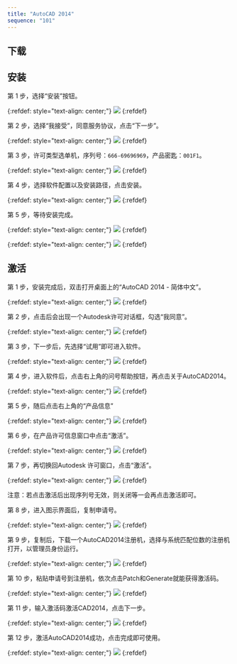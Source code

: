 ```yaml
---
title: "AutoCAD 2014"
sequence: "101"
---
```


## 下载



## 安装

第 1 步，选择“安装”按钮。

{:refdef: style="text-align: center;"}
![](/assets/images/cad/install/autocad-2014-001.png)
{:refdef}

第 2 步，选择“我接受”，同意服务协议，点击“下一步”。

{:refdef: style="text-align: center;"}
![](/assets/images/cad/install/autocad-2014-002.png)
{:refdef}

第 3 步，许可类型选单机，序列号：`666-69696969`，产品密匙：`001F1`。

{:refdef: style="text-align: center;"}
![](/assets/images/cad/install/autocad-2014-003.png)
{:refdef}

第 4 步，选择软件配置以及安装路径，点击安装。

{:refdef: style="text-align: center;"}
![](/assets/images/cad/install/autocad-2014-004.png)
{:refdef}

第 5 步，等待安装完成。

{:refdef: style="text-align: center;"}
![](/assets/images/cad/install/autocad-2014-005.png)
{:refdef}

{:refdef: style="text-align: center;"}
![](/assets/images/cad/install/autocad-2014-006.png)
{:refdef}

## 激活

第 1 步，安装完成后，双击打开桌面上的“AutoCAD 2014 - 简体中文”。

{:refdef: style="text-align: center;"}
![](/assets/images/cad/install/autocad-2014-007.png)
{:refdef}

第 2 步，点击后会出现一个Autodesk许可对话框，勾选“我同意”。

{:refdef: style="text-align: center;"}
![](/assets/images/cad/install/autocad-2014-008.png)
{:refdef}

第 3 步，下一步后，先选择“试用”即可进入软件。

{:refdef: style="text-align: center;"}
![](/assets/images/cad/install/autocad-2014-009.png)
{:refdef}

第 4 步，进入软件后，点击右上角的问号帮助按钮，再点击关于AutoCAD2014。

{:refdef: style="text-align: center;"}
![](/assets/images/cad/install/autocad-2014-010.png)
{:refdef}

第 5 步，随后点击右上角的“产品信息”

{:refdef: style="text-align: center;"}
![](/assets/images/cad/install/autocad-2014-011.png)
{:refdef}

第 6 步，在产品许可信息窗口中点击“激活”。

{:refdef: style="text-align: center;"}
![](/assets/images/cad/install/autocad-2014-012.png)
{:refdef}

第 7 步，再切换回Autodesk 许可窗口，点击“激活”。

{:refdef: style="text-align: center;"}
![](/assets/images/cad/install/autocad-2014-013.png)
{:refdef}

注意：若点击激活后出现序列号无效，则关闭等一会再点击激活即可。

第 8 步，进入图示界面后，复制申请号。

{:refdef: style="text-align: center;"}
![](/assets/images/cad/install/autocad-2014-014.png)
{:refdef}

第 9 步，复制后，下载一个AutoCAD2014注册机，选择与系统匹配位数的注册机打开，以管理员身份运行。

{:refdef: style="text-align: center;"}
![](/assets/images/cad/install/autocad-2014-015.png)
{:refdef}

第 10 步，粘贴申请号到注册机，依次点击Patch和Generate就能获得激活码。

{:refdef: style="text-align: center;"}
![](/assets/images/cad/install/autocad-2014-016.png)
{:refdef}

第 11 步，输入激活码激活CAD2014，点击下一步。

{:refdef: style="text-align: center;"}
![](/assets/images/cad/install/autocad-2014-017.png)
{:refdef}

第 12 步，激活AutoCAD2014成功，点击完成即可使用。

{:refdef: style="text-align: center;"}
![](/assets/images/cad/install/autocad-2014-018.png)
{:refdef}

